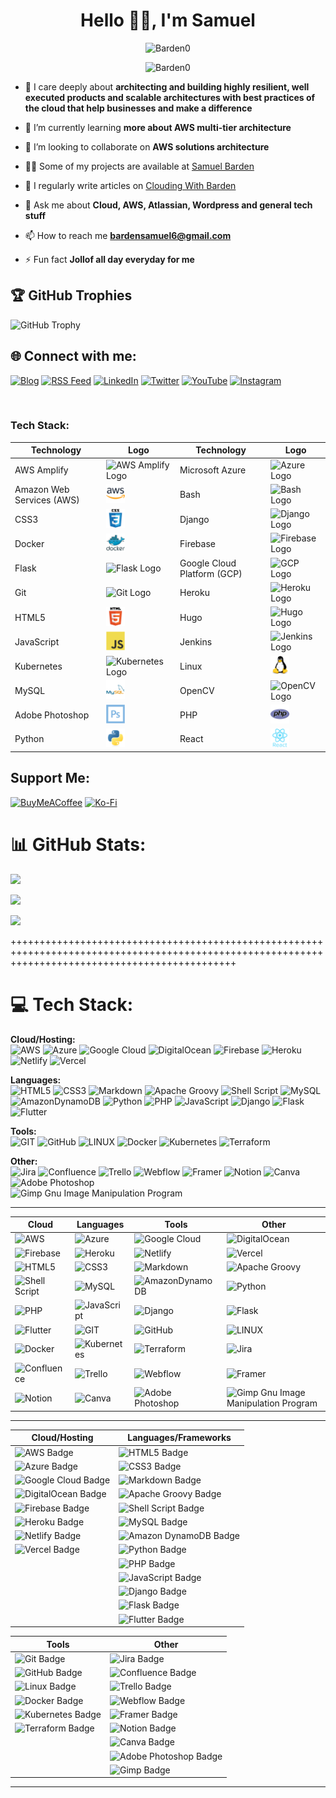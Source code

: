 <h1 align="center">Hello 👋🏿, I'm Samuel</h1>

<p align="center"> <img src="https://readme-typing-svg.herokuapp.com?font=Fira+Code&pause=1000&center=true&width=435&lines=AWS+Solutions+Architect;Atlassian+Developer;Wordpress+Developer" alt="Barden0" /> </p>

<p align="center"> <img src="https://komarev.com/ghpvc/?username=barden0&label=Profile%20views&color=0e75b6&style=flat" alt="Barden0" /> </p>


- 🔭 I care deeply about **architecting and building highly resilient, well executed products and scalable architectures with best practices of the cloud that help businesses and make a difference**

- 🌱 I’m currently learning **more about AWS multi-tier architecture**

- 👯 I’m looking to collaborate on **AWS solutions architecture**

- 👨‍💻 Some of my projects are available at [Samuel Barden](https://samuelbarden.com/works)

- 📝 I regularly write articles on [Clouding With Barden](https://blog.samuelbarden.com)

- 💬 Ask me about **Cloud, AWS, Atlassian, Wordpress and general tech stuff**

- 📫 How to reach me **bardensamuel6@gmail.com**

- ⚡ Fun fact **Jollof all day everyday for me**


## 🏆 GitHub Trophies
<p align="left"> <img src="https://github-profile-trophy.vercel.app/?username=Barden0&theme=radical&no-frame=false&no-bg=false&margin-w=4&row=4&column=4" alt="GitHub Trophy" /> </p>



## 🌐 Connect with me:
[![Blog](https://img.shields.io/badge/My-Blog-%230077B5.svg?logo=globe&logoColor=white)](https://blog.samuelbarden.com/)
[![RSS Feed](https://img.shields.io/badge/RSS-Feed-%230077B5.svg?logo=globe&logoColor=white)](https://blog.samuelbarden.com/feed)
[![LinkedIn](https://img.shields.io/badge/LinkedIn-%230077B5.svg?logo=linkedin&logoColor=white)](https://linkedin.com/in/samuel-barden) 
[![Twitter](https://img.shields.io/badge/Twitter-%231DA1F2.svg?logo=Twitter&logoColor=white)](https://twitter.com/sbarden_) 
[![YouTube](https://img.shields.io/badge/YouTube-%23FF0000.svg?logo=YouTube&logoColor=white)](https://youtube.com/@cloudingwithbarden)
[![Instagram](https://img.shields.io/badge/Instagram-%23E4405F.svg?logo=Instagram&logoColor=white)](https://instagram.com/sbarden_)



<br>
<h3 align="left">Tech Stack:</h3>

| Technology  | Logo  | Technology  | Logo  |
|-------------|-------|-------------|-------|
| AWS Amplify | <img src="https://docs.amplify.aws/assets/logo-dark.svg" alt="AWS Amplify Logo" width="30" height="30"/> | Microsoft Azure | <img src="https://www.vectorlogo.zone/logos/microsoft_azure/microsoft_azure-icon.svg" alt="Azure Logo" width="30" height="30"/> |
| Amazon Web Services (AWS) | <img src="https://raw.githubusercontent.com/devicons/devicon/master/icons/amazonwebservices/amazonwebservices-original-wordmark.svg" alt="AWS Logo" width="30" height="30"/> | Bash | <img src="https://www.vectorlogo.zone/logos/gnu_bash/gnu_bash-icon.svg" alt="Bash Logo" width="30" height="30"/> |
| CSS3 | <img src="https://raw.githubusercontent.com/devicons/devicon/master/icons/css3/css3-original-wordmark.svg" alt="CSS3 Logo" width="30" height="30"/> | Django | <img src="https://cdn.worldvectorlogo.com/logos/django.svg" alt="Django Logo" width="30" height="30"/> |
| Docker | <img src="https://raw.githubusercontent.com/devicons/devicon/master/icons/docker/docker-original-wordmark.svg" alt="Docker Logo" width="30" height="30"/> | Firebase | <img src="https://www.vectorlogo.zone/logos/firebase/firebase-icon.svg" alt="Firebase Logo" width="30" height="30"/> |
| Flask | <img src="https://www.vectorlogo.zone/logos/pocoo_flask/pocoo_flask-icon.svg" alt="Flask Logo" width="30" height="30"/> | Google Cloud Platform (GCP) | <img src="https://www.vectorlogo.zone/logos/google_cloud/google_cloud-icon.svg" alt="GCP Logo" width="30" height="30"/> |
| Git | <img src="https://www.vectorlogo.zone/logos/git-scm/git-scm-icon.svg" alt="Git Logo" width="30" height="30"/> | Heroku | <img src="https://www.vectorlogo.zone/logos/heroku/heroku-icon.svg" alt="Heroku Logo" width="30" height="30"/> |
| HTML5 | <img src="https://raw.githubusercontent.com/devicons/devicon/master/icons/html5/html5-original-wordmark.svg" alt="HTML5 Logo" width="30" height="30"/> | Hugo | <img src="https://api.iconify.design/logos-hugo.svg" alt="Hugo Logo" width="30" height="30"/> |
| JavaScript | <img src="https://raw.githubusercontent.com/devicons/devicon/master/icons/javascript/javascript-original.svg" alt="JavaScript Logo" width="30" height="30"/> | Jenkins | <img src="https://www.vectorlogo.zone/logos/jenkins/jenkins-icon.svg" alt="Jenkins Logo" width="30" height="30"/> |
| Kubernetes | <img src="https://www.vectorlogo.zone/logos/kubernetes/kubernetes-icon.svg" alt="Kubernetes Logo" width="30" height="30"/> | Linux | <img src="https://raw.githubusercontent.com/devicons/devicon/master/icons/linux/linux-original.svg" alt="Linux Logo" width="30" height="30"/> |
| MySQL | <img src="https://raw.githubusercontent.com/devicons/devicon/master/icons/mysql/mysql-original-wordmark.svg" alt="MySQL Logo" width="30" height="30"/> | OpenCV | <img src="https://www.vectorlogo.zone/logos/opencv/opencv-icon.svg" alt="OpenCV Logo" width="30" height="30"/> |
| Adobe Photoshop | <img src="https://raw.githubusercontent.com/devicons/devicon/master/icons/photoshop/photoshop-line.svg" alt="Photoshop Logo" width="30" height="30"/> | PHP | <img src="https://raw.githubusercontent.com/devicons/devicon/master/icons/php/php-original.svg" alt="PHP Logo" width="30" height="30"/> |
| Python | <img src="https://raw.githubusercontent.com/devicons/devicon/master/icons/python/python-original.svg" alt="Python Logo" width="30" height="30"/> | React | <img src="https://raw.githubusercontent.com/devicons/devicon/master/icons/react/react-original-wordmark.svg" alt="React Logo" width="30" height="30"/> |



## Support Me:
[![BuyMeACoffee](https://img.shields.io/badge/Buy%20Me%20a%20Coffee-ffdd00?style=for-the-badge&logo=buy-me-a-coffee&logoColor=black)](https://buymeacoffee.com/vidon) 
[![Ko-Fi](https://img.shields.io/badge/Ko--fi-F16061?style=for-the-badge&logo=ko-fi&logoColor=white)](https://ko-fi.com/vidon) 



# 📊 GitHub Stats:
![](https://github-readme-stats.vercel.app/api?username=barden0&theme=vue-dark&hide_border=true&include_all_commits=true&count_private=true)<br/>

![](https://github-readme-streak-stats.herokuapp.com/?user=barden0&theme=vue-dark&hide_border=true)<br/>

![](https://github-readme-stats.vercel.app/api/top-langs/?username=barden0&theme=vue-dark&hide_border=true&include_all_commits=true&count_private=true&layout=compact)














+++++++++++++++++++++++++++++++++++++++++++++++++++++++++++++++++++++++++++++++++++++++++++++++++++++++++++++++++++++++++++++++++++++++++++++++++++

# 💻 Tech Stack:
**Cloud/Hosting:** <br>
![AWS](https://img.shields.io/badge/AWS-%23FF9900.svg?style=for-the-badge&logo=amazon-aws&logoColor=white) 
![Azure](https://img.shields.io/badge/azure-%230072C6.svg?style=for-the-badge&logo=azure-devops&logoColor=white) 
![Google Cloud](https://img.shields.io/badge/Google%20Cloud-%234285F4.svg?style=for-the-badge&logo=google-cloud&logoColor=white) 
![DigitalOcean](https://img.shields.io/badge/DigitalOcean-%230167ff.svg?style=for-the-badge&logo=digitalOcean&logoColor=white)
![Firebase](https://img.shields.io/badge/firebase-%23039BE5.svg?style=for-the-badge&logo=firebase) 
![Heroku](https://img.shields.io/badge/heroku-%23430098.svg?style=for-the-badge&logo=heroku&logoColor=white) 
![Netlify](https://img.shields.io/badge/netlify-%23000000.svg?style=for-the-badge&logo=netlify&logoColor=#00C7B7) 
![Vercel](https://img.shields.io/badge/vercel-%23000000.svg?style=for-the-badge&logo=vercel&logoColor=white)

**Languages:** <br>
![HTML5](https://img.shields.io/badge/html5-%23E34F26.svg?style=for-the-badge&logo=html5&logoColor=white) 
![CSS3](https://img.shields.io/badge/css3-%231572B6.svg?style=for-the-badge&logo=css3&logoColor=white) 
![Markdown](https://img.shields.io/badge/markdown-%23000000.svg?style=for-the-badge&logo=markdown&logoColor=white) 
![Apache Groovy](https://img.shields.io/badge/Apache%20Groovy-4298B8.svg?style=for-the-badge&logo=Apache+Groovy&logoColor=white) 
![Shell Script](https://img.shields.io/badge/shell_script-%23121011.svg?style=for-the-badge&logo=gnu-bash&logoColor=white) 
![MySQL](https://img.shields.io/badge/mysql-%2300f.svg?style=for-the-badge&logo=mysql&logoColor=white) 
![AmazonDynamoDB](https://img.shields.io/badge/Amazon%20DynamoDB-4053D6?style=for-the-badge&logo=Amazon%20DynamoDB&logoColor=white) 
![Python](https://img.shields.io/badge/python-3670A0?style=for-the-badge&logo=python&logoColor=ffdd54) 
![PHP](https://img.shields.io/badge/php-%23777BB4.svg?style=for-the-badge&logo=php&logoColor=white) 
![JavaScript](https://img.shields.io/badge/javascript-%23323330.svg?style=for-the-badge&logo=javascript&logoColor=%23F7DF1E) 
![Django](https://img.shields.io/badge/django-%23092E20.svg?style=for-the-badge&logo=django&logoColor=white) 
![Flask](https://img.shields.io/badge/flask-%23000.svg?style=for-the-badge&logo=flask&logoColor=white) 
![Flutter](https://img.shields.io/badge/Flutter-%2302569B.svg?style=for-the-badge&logo=Flutter&logoColor=white) 

**Tools:** <br>
![GIT](https://img.shields.io/badge/Git-fc6d26?style=for-the-badge&logo=git&logoColor=white) 
![GitHub](https://img.shields.io/badge/GitHub-%23121011.svg?style=for-the-badge&logo=github&logoColor=white) 
![LINUX](https://img.shields.io/badge/Linux-FCC624?style=for-the-badge&logo=linux&logoColor=black) 
![Docker](https://img.shields.io/badge/docker-%230db7ed.svg?style=for-the-badge&logo=docker&logoColor=white) 
![Kubernetes](https://img.shields.io/badge/kubernetes-%23326ce5.svg?style=for-the-badge&logo=kubernetes&logoColor=white) 
![Terraform](https://img.shields.io/badge/terraform-%235835CC.svg?style=for-the-badge&logo=terraform&logoColor=white) 

**Other:** <br>
![Jira](https://img.shields.io/badge/jira-%230A0FFF.svg?style=for-the-badge&logo=jira&logoColor=white) 
![Confluence](https://img.shields.io/badge/confluence-%23172BF4.svg?style=for-the-badge&logo=confluence&logoColor=white) 
![Trello](https://img.shields.io/badge/Trello-%23026AA7.svg?style=for-the-badge&logo=Trello&logoColor=white) 
![Webflow](https://img.shields.io/badge/Webflow-4353FF?style=for-the-badge&logo=webflow&logoColor=white) 
![Framer](https://img.shields.io/badge/Framer-black?style=for-the-badge&logo=framer&logoColor=blue) 
![Notion](https://img.shields.io/badge/Notion-%23000000.svg?style=for-the-badge&logo=notion&logoColor=white) 
![Canva](https://img.shields.io/badge/Canva-%2300C4CC.svg?style=for-the-badge&logo=Canva&logoColor=white) 
![Adobe Photoshop](https://img.shields.io/badge/adobephotoshop-%2331A8FF.svg?style=for-the-badge&logo=adobephotoshop&logoColor=white) 	
![Gimp Gnu Image Manipulation Program](https://img.shields.io/badge/Gimp-657D8B?style=for-the-badge&logo=gimp&logoColor=FFFFFF) 


--------------------------------------------------

Cloud | Languages | Tools | Other
---------|----------|----------|----------
![AWS](https://img.shields.io/badge/AWS-%23FF9900.svg?style=for-the-badge&logo=amazon-aws&logoColor=white) | ![Azure](https://img.shields.io/badge/azure-%230072C6.svg?style=for-the-badge&logo=azure-devops&logoColor=white) | ![Google Cloud](https://img.shields.io/badge/Google%20Cloud-%234285F4.svg?style=for-the-badge&logo=google-cloud&logoColor=white) | ![DigitalOcean](https://img.shields.io/badge/DigitalOcean-%230167ff.svg?style=for-the-badge&logo=digitalOcean&logoColor=white)
![Firebase](https://img.shields.io/badge/firebase-%23039BE5.svg?style=for-the-badge&logo=firebase) | ![Heroku](https://img.shields.io/badge/heroku-%23430098.svg?style=for-the-badge&logo=heroku&logoColor=white) | ![Netlify](https://img.shields.io/badge/netlify-%23000000.svg?style=for-the-badge&logo=netlify&logoColor=#00C7B7) | ![Vercel](https://img.shields.io/badge/vercel-%23000000.svg?style=for-the-badge&logo=vercel&logoColor=white)
![HTML5](https://img.shields.io/badge/html5-%23E34F26.svg?style=for-the-badge&logo=html5&logoColor=white) | ![CSS3](https://img.shields.io/badge/css3-%231572B6.svg?style=for-the-badge&logo=css3&logoColor=white) | ![Markdown](https://img.shields.io/badge/markdown-%23000000.svg?style=for-the-badge&logo=markdown&logoColor=white) | ![Apache Groovy](https://img.shields.io/badge/Apache%20Groovy-4298B8.svg?style=for-the-badge&logo=Apache+Groovy&logoColor=white)
![Shell Script](https://img.shields.io/badge/shell_script-%23121011.svg?style=for-the-badge&logo=gnu-bash&logoColor=white) | ![MySQL](https://img.shields.io/badge/mysql-%2300f.svg?style=for-the-badge&logo=mysql&logoColor=white) | ![AmazonDynamoDB](https://img.shields.io/badge/Amazon%20DynamoDB-4053D6?style=for-the-badge&logo=Amazon%20DynamoDB&logoColor=white) | ![Python](https://img.shields.io/badge/python-3670A0?style=for-the-badge&logo=python&logoColor=ffdd54)
![PHP](https://img.shields.io/badge/php-%23777BB4.svg?style=for-the-badge&logo=php&logoColor=white) | ![JavaScript](https://img.shields.io/badge/javascript-%23323330.svg?style=for-the-badge&logo=javascript&logoColor=%23F7DF1E) | ![Django](https://img.shields.io/badge/django-%23092E20.svg?style=for-the-badge&logo=django&logoColor=white) | ![Flask](https://img.shields.io/badge/flask-%23000.svg?style=for-the-badge&logo=flask&logoColor=white)
![Flutter](https://img.shields.io/badge/Flutter-%2302569B.svg?style=for-the-badge&logo=Flutter&logoColor=white) | ![GIT](https://img.shields.io/badge/Git-fc6d26?style=for-the-badge&logo=git&logoColor=white) | ![GitHub](https://img.shields.io/badge/GitHub-%23121011.svg?style=for-the-badge&logo=github&logoColor=white) | ![LINUX](https://img.shields.io/badge/Linux-FCC624?style=for-the-badge&logo=linux&logoColor=black)
![Docker](https://img.shields.io/badge/docker-%230db7ed.svg?style=for-the-badge&logo=docker&logoColor=white) | ![Kubernetes](https://img.shields.io/badge/kubernetes-%23326ce5.svg?style=for-the-badge&logo=kubernetes&logoColor=white) | ![Terraform](https://img.shields.io/badge/terraform-%235835CC.svg?style=for-the-badge&logo=terraform&logoColor=white) | ![Jira](https://img.shields.io/badge/jira-%230A0FFF.svg?style=for-the-badge&logo=jira&logoColor=white)
![Confluence](https://img.shields.io/badge/confluence-%23172BF4.svg?style=for-the-badge&logo=confluence&logoColor=white) | ![Trello](https://img.shields.io/badge/Trello-%23026AA7.svg?style=for-the-badge&logo=Trello&logoColor=white) | ![Webflow](https://img.shields.io/badge/Webflow-4353FF?style=for-the-badge&logo=webflow&logoColor=white) | ![Framer](https://img.shields.io/badge/Framer-black?style=for-the-badge&logo=framer&logoColor=blue)
![Notion](https://img.shields.io/badge/Notion-%23000000.svg?style=for-the-badge&logo=notion&logoColor=white) | ![Canva](https://img.shields.io/badge/Canva-%2300C4CC.svg?style=for-the-badge&logo=Canva&logoColor=white) | ![Adobe Photoshop](https://img.shields.io/badge/adobephotoshop-%2331A8FF.svg?style=for-the-badge&logo=adobephotoshop&logoColor=white) | ![Gimp Gnu Image Manipulation Program](https://img.shields.io/badge/Gimp-657D8B?style=for-the-badge&logo=gimp&logoColor=FFFFFF)

-----------------------------------------------------------


| Cloud/Hosting        | Languages/Frameworks                                                                                                 |
| -------------------- | ----------------------------------------------------------------------------------------------------------------------- |
| ![AWS Badge](https://img.shields.io/badge/AWS-%23FF9900.svg?style=for-the-badge&logo=amazon-aws&logoColor=white)      | ![HTML5 Badge](https://img.shields.io/badge/html5-%23E34F26.svg?style=for-the-badge&logo=html5&logoColor=white)    |
| ![Azure Badge](https://img.shields.io/badge/azure-%230072C6.svg?style=for-the-badge&logo=azure-devops&logoColor=white)   | ![CSS3 Badge](https://img.shields.io/badge/css3-%231572B6.svg?style=for-the-badge&logo=css3&logoColor=white)     |
| ![Google Cloud Badge](https://img.shields.io/badge/Google%20Cloud-%234285F4.svg?style=for-the-badge&logo=google-cloud&logoColor=white) | ![Markdown Badge](https://img.shields.io/badge/markdown-%23000000.svg?style=for-the-badge&logo=markdown&logoColor=white) |
| ![DigitalOcean Badge](https://img.shields.io/badge/DigitalOcean-%230167ff.svg?style=for-the-badge&logo=digitalOcean&logoColor=white)   | ![Apache Groovy Badge](https://img.shields.io/badge/Apache%20Groovy-4298B8.svg?style=for-the-badge&logo=Apache+Groovy&logoColor=white) |
| ![Firebase Badge](https://img.shields.io/badge/firebase-%23039BE5.svg?style=for-the-badge&logo=firebase)    | ![Shell Script Badge](https://img.shields.io/badge/shell_script-%23121011.svg?style=for-the-badge&logo=gnu-bash&logoColor=white) |
| ![Heroku Badge](https://img.shields.io/badge/heroku-%23430098.svg?style=for-the-badge&logo=heroku&logoColor=white)  | ![MySQL Badge](https://img.shields.io/badge/mysql-%2300f.svg?style=for-the-badge&logo=mysql&logoColor=white)     |
| ![Netlify Badge](https://img.shields.io/badge/netlify-%23000000.svg?style=for-the-badge&logo=netlify&logoColor=#00C7B7)   | ![Amazon DynamoDB Badge](https://img.shields.io/badge/Amazon%20DynamoDB-4053D6?style=for-the-badge&logo=Amazon%20DynamoDB&logoColor=white)  |
| ![Vercel Badge](https://img.shields.io/badge/vercel-%23000000.svg?style=for-the-badge&logo=vercel&logoColor=white)  | ![Python Badge](https://img.shields.io/badge/python-3670A0?style=for-the-badge&logo=python&logoColor=ffdd54)    |
|  | ![PHP Badge](https://img.shields.io/badge/php-%23777BB4.svg?style=for-the-badge&logo=php&logoColor=white)     |
|  | ![JavaScript Badge](https://img.shields.io/badge/javascript-%23323330.svg?style=for-the-badge&logo=javascript&logoColor=%23F7DF1E)    |
|  | ![Django Badge](https://img.shields.io/badge/django-%23092E20.svg?style=for-the-badge&logo=django&logoColor=white)     |
|  | ![Flask Badge](https://img.shields.io/badge/flask-%23000.svg?style=for-the-badge&logo=flask&logoColor=white)      |
|  | ![Flutter Badge](https://img.shields.io/badge/Flutter-%2302569B.svg?style=for-the-badge&logo=Flutter&logoColor=white)   |


| Tools              | Other                                                                                         |
| ------------------ | ----------------------------------------------------------------------------------------------- |
| ![Git Badge](https://img.shields.io/badge/Git-fc6d26?style=for-the-badge&logo=git&logoColor=white)   | ![Jira Badge](https://img.shields.io/badge/jira-%230A0FFF.svg?style=for-the-badge&logo=jira&logoColor=white)   |
| ![GitHub Badge](https://img.shields.io/badge/GitHub-%23121011.svg?style=for-the-badge&logo=github&logoColor=white)  | ![Confluence Badge](https://img.shields.io/badge/confluence-%23172BF4.svg?style=for-the-badge&logo=confluence&logoColor=white)   |
| ![Linux Badge](https://img.shields.io/badge/Linux-FCC624?style=for-the-badge&logo=linux&logoColor=black)   | ![Trello Badge](https://img.shields.io/badge/Trello-%23026AA7.svg?style=for-the-badge&logo=Trello&logoColor=white)  |
| ![Docker Badge](https://img.shields.io/badge/docker-%230db7ed.svg?style=for-the-badge&logo=docker&logoColor=white)   | ![Webflow Badge](https://img.shields.io/badge/Webflow-4353FF?style=for-the-badge&logo=webflow&logoColor=white)  |
| ![Kubernetes Badge](https://img.shields.io/badge/kubernetes-%23326ce5.svg?style=for-the-badge&logo=kubernetes&logoColor=white)   | ![Framer Badge](https://img.shields.io/badge/Framer-black?style=for-the-badge&logo=framer&logoColor=blue)   |
| ![Terraform Badge](https://img.shields.io/badge/terraform-%235835CC.svg?style=for-the-badge&logo=terraform&logoColor=white)   | ![Notion Badge](https://img.shields.io/badge/Notion-%23000000.svg?style=for-the-badge&logo=notion&logoColor=white)  |
|  | ![Canva Badge](https://img.shields.io/badge/Canva-%2300C4CC.svg?style=for-the-badge&logo=Canva&logoColor=white)  |
|  | ![Adobe Photoshop Badge](https://img.shields.io/badge/adobephotoshop-%2331A8FF.svg?style=for-the-badge&logo=adobephotoshop&logoColor=white)   |
|  | ![Gimp Badge](https://img.shields.io/badge/Gimp-657D8B?style=for-the-badge&logo=gimp&logoColor=FFFFFF)  |

------------------------------------------------



